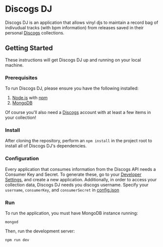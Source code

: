 # Discogs DJ
Discogs DJ is an application that allows vinyl djs to maintain a record bag of indivudual tracks (with bpm information) from releases saved in their personal [Discogs](https://www.discogs.com/) collections.

## Getting Started
These instructions will get Discogs DJ up and running on your local machine.

### Prerequisites
To run Discogs DJ, please ensure you have the following installed:
  1. [Node.js](https://nodejs.org/en/) with [npm](https://www.npmjs.com/)
  2. [MongoDB](https://www.mongodb.com/)

Of course you'll also need a [Discogs](https://www.discogs.com/) account with at least a few items in your collection!

### Install
After cloning the repository, perform an `npm install` in the project root to install all of Discogs DJ's dependencies.

### Configuration
Every application that consumes information from the Discogs API needs a Consumer Key and Secret. To generate these, go to your [Developer Settings](https://www.discogs.com/settings/developers), and create a new application. Additionally, in order to access your collection data, Discogs DJ needs you discogs username. Specify your `username`, `consumerKey`, and `consumerSecret` in [config.json](config.json)

### Run
To run the application, you must have MongoDB instance running: 
```
mongod
```
Then, run the development server:
```
npm run dev
```
